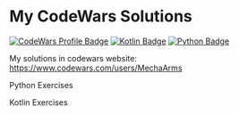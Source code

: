 # My CodeWars Solutions
[![CodeWars Profile Badge](https://www.codewars.com/users/MechaArms/badges/micro)](https://www.codewars.com/users/MechaArms)
[![Kotlin Badge](https://img.shields.io/badge/Kotlin-v1.5-884dff?style=flat-square&logo=Kotlin)](https://kotlinlang.org)
[![Python Badge](https://img.shields.io/badge/Python-v3.10-0077B5?style=flat-square&logo=Python)](https://www.python.org)

My solutions in codewars website: https://www.codewars.com/users/MechaArms
<p>Python Exercises</p>
<p>Kotlin Exercises</p>
